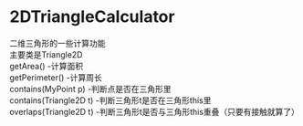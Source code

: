 # 2DTriangleCalculator
二维三角形的一些计算功能  
主要类是Triangle2D  
getArea() -计算面积  
getPerimeter() -计算周长  
contains(MyPoint p) -判断点是否在三角形里  
contains(Triangle2D t) -判断三角形t是否在三角形this里  
overlaps(Triangle2D t) -判断三角形t是否与三角形this重叠（只要有接触就算了）  
